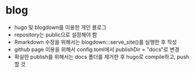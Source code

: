 # blog

* hugo 및 blogdown를 이용한 개인 블로그
* repository는 public으로 설정해야 함
* Rmarkdown 수정을 위해서는 blogdown:::serve_site()를 실행한 후 작성
* github page 이용을 위해서 config.toml에서 publishDir = "docs"로 변경
* 확실한 publish를 위해서는 docs 폴더를 제거한 후 hugo로 compile하고, push할 것
